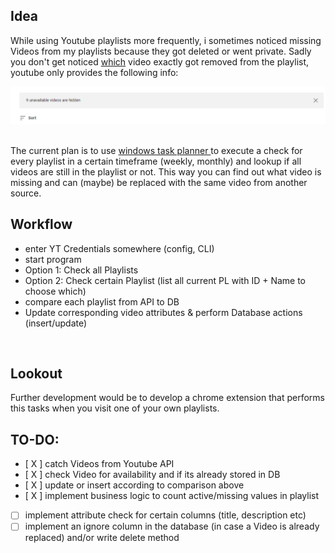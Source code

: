 ## Idea
While using Youtube playlists more frequently, i sometimes noticed missing Videos from my playlists because they got deleted or went private. Sadly you don't get noticed <u>which</u> video exactly got removed from the playlist, youtube only provides the following info:

![alt text](https://raw.githubusercontent.com/sebastian-sl/yt-playlist-analyzer/main/img/missing%20videos.png)

<br>
The current plan is to use <u> windows task planner </u> to execute a check for every playlist in a certain timeframe (weekly, monthly) and lookup if all videos are still in the playlist or not. This way you can find out what video is missing and can (maybe) be replaced with the same video from another source. 

<br> 

## Workflow
* enter YT Credentials somewhere (config, CLI)
* start program 
* Option 1: Check all Playlists
* Option 2: Check certain Playlist (list all current PL with ID + Name to choose which)
* compare each playlist from API to DB
* Update corresponding video attributes & perform Database actions (insert/update)

<br>

## Lookout
Further development would be to develop a chrome extension that performs this tasks when you visit one of your own playlists.


## TO-DO:
- [ X ] catch Videos from Youtube API
- [ X ] check Video for availability and if its already stored in DB
- [ X ] update or insert according to comparison above
- [ X ] implement business logic to count active/missing values in playlist
- [ ] implement attribute check for certain columns (title, description etc)
- [ ] implement an ignore column in the database (in case a Video is already replaced) and/or write delete method
